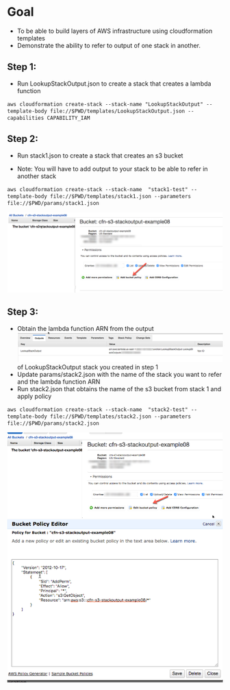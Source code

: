 # Goal

- To be able to build layers of AWS infrastructure using cloudformation templates
- Demonstrate the ability to refer to output of one stack in another.

## Step 1:

- Run LookupStackOutput.json to create a stack that creates a lambda function

```
aws cloudformation create-stack --stack-name "LookupStackOutput" --template-body file://$PWD/templates/LookupStackOutput.json --capabilities CAPABILITY_IAM
```

## Step 2:

- Run stack1.json to create a stack that creates an s3 bucket

- Note: You will have to add output to your stack to be able to refer in another stack

```
aws cloudformation create-stack --stack-name  "stack1-test" --template-body file://$PWD/templates/stack1.json --parameters file://$PWD/params/stack1.json
```

![step2](assets/step2.png)

## Step 3:

- Obtain the lambda function ARN from the output ![stackoutput](assets/stackoutput.png) of LookupStackOutput stack you created in step 1 
- Update params/stack2.json with the name of the stack you want to refer and the lambda function ARN
- Run stack2.json that obtains the name of the s3 bucket from stack 1 and apply policy

```
aws cloudformation create-stack --stack-name  "stack2-test" --template-body file://$PWD/templates/stack2.json --parameters file://$PWD/params/stack2.json
```

![step3.1](assets/step3.1.png) ![step3.2](assets/step3.2.png)
